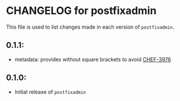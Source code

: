 # CHANGELOG for postfixadmin

This file is used to list changes made in each version of `postfixadmin`.

## 0.1.1:

* metadata: provides without square brackets to avoid [CHEF-3976](https://tickets.opscode.com/browse/CHEF-3976)

## 0.1.0:

* Initial release of `postfixadmin`

